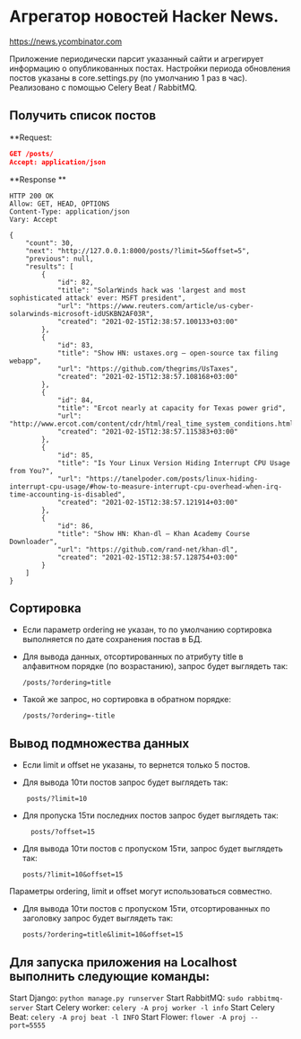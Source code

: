 
# Агрегатор новостей Hacker News.
https://news.ycombinator.com

Приложение периодически парсит указанный сайти и агрегирует информацию о опубликованных постах.
Настройки периода обновления постов указаны в core.settings.py (по умолчанию 1 раз в час). Реализовано с помощью Celery Beat / RabbitMQ.

## Получить список постов
**Request: 
```json
GET /posts/
Accept: application/json

```
**Response **
```
HTTP 200 OK
Allow: GET, HEAD, OPTIONS
Content-Type: application/json
Vary: Accept

{
    "count": 30,
    "next": "http://127.0.0.1:8000/posts/?limit=5&offset=5",
    "previous": null,
    "results": [
        {
            "id": 82,
            "title": "SolarWinds hack was 'largest and most sophisticated attack' ever: MSFT president",
            "url": "https://www.reuters.com/article/us-cyber-solarwinds-microsoft-idUSKBN2AF03R",
            "created": "2021-02-15T12:38:57.100133+03:00"
        },
        {
            "id": 83,
            "title": "Show HN: ustaxes.org – open-source tax filing webapp",
            "url": "https://github.com/thegrims/UsTaxes",
            "created": "2021-02-15T12:38:57.108168+03:00"
        },
        {
            "id": 84,
            "title": "Ercot nearly at capacity for Texas power grid",
            "url": "http://www.ercot.com/content/cdr/html/real_time_system_conditions.html",
            "created": "2021-02-15T12:38:57.115383+03:00"
        },
        {
            "id": 85,
            "title": "Is Your Linux Version Hiding Interrupt CPU Usage from You?",
            "url": "https://tanelpoder.com/posts/linux-hiding-interrupt-cpu-usage/#how-to-measure-interrupt-cpu-overhead-when-irq-time-accounting-is-disabled",
            "created": "2021-02-15T12:38:57.121914+03:00"
        },
        {
            "id": 86,
            "title": "Show HN: Khan-dl – Khan Academy Course Downloader",
            "url": "https://github.com/rand-net/khan-dl",
            "created": "2021-02-15T12:38:57.128754+03:00"
        }
    ]
}
```
## Сортировка
* Если параметр ordering не указан, то по умолчанию сортировка выполняется по дате сохранения постав в БД.
* Для вывода данных, отсортированных по атрибуту title в алфавитном порядке (по возрастанию), запрос будет выглядеть так:
   
    ```/posts/?ordering=title```
* Такой же запрос, но сортировка в обратном порядке:
   
    ```/posts/?ordering=-title```

## Вывод подмножества данных 

* Если limit и offset не указаны, то вернется только 5 постов.
* Для вывода 10ти постов запрос будет выглядеть так:
  
    ``` posts/?limit=10```
* Для пропуска 15ти последних постов запрос будет выглядеть так:
  
    ```  posts/?offset=15```
* Для вывода 10ти постов с пропуском 15ти, запрос будет выглядеть так:
  
    ``` posts/?limit=10&offset=15 ```
  

Параметры ordering, limit и offset могут использоваться совместно.
* Для вывода 10ти постов с пропуском 15ти, отсортированных по заголовку запрос будет выглядеть так:
  
    ``` posts/?ordering=title&limit=10&offset=15 ```

## Для запуска приложения на Localhost выполнить следующие команды:
Start Django: ```python manage.py runserver```
Start RabbitMQ: ```sudo rabbitmq-server```
Start Celery worker: ```celery -A proj worker -l info```
Start Celery Beat: ```celery -A proj beat -l INFO```
Start Flower: ```flower -A proj --port=5555```
